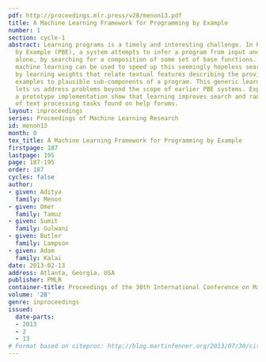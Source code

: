 ```yaml
---
pdf: http://proceedings.mlr.press/v28/menon13.pdf
title: A Machine Learning Framework for Programming by Example
number: 1
section: cycle-1
abstract: Learning programs is a timely and interesting challenge. In Programming
  by Example (PBE), a system attempts to infer a program from input and output examples
  alone, by searching for a composition of some set of base functions. We show how
  machine learning can be used to speed up this seemingly hopeless search problem,
  by learning weights that relate textual features describing the provided input-output
  examples to plausible sub-components of a program. This generic learning framework
  lets us address problems beyond the scope of earlier PBE systems. Experiments on
  a prototype implementation show that learning improves search and ranking on a variety
  of text processing tasks found on help forums.
layout: inproceedings
series: Proceedings of Machine Learning Research
id: menon13
month: 0
tex_title: A Machine Learning Framework for Programming by Example
firstpage: 187
lastpage: 195
page: 187-195
order: 187
cycles: false
author:
- given: Aditya
  family: Menon
- given: Omer
  family: Tamuz
- given: Sumit
  family: Gulwani
- given: Butler
  family: Lampson
- given: Adam
  family: Kalai
date: 2013-02-13
address: Atlanta, Georgia, USA
publisher: PMLR
container-title: Proceedings of the 30th International Conference on Machine Learning
volume: '28'
genre: inproceedings
issued:
  date-parts:
  - 2013
  - 2
  - 13
# Format based on citeproc: http://blog.martinfenner.org/2013/07/30/citeproc-yaml-for-bibliographies/
---
```

